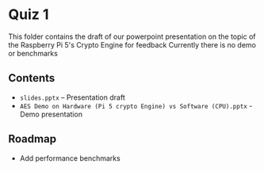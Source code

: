 # Quiz 1

This folder contains the draft of our powerpoint presentation on the topic of the Raspberry Pi 5's Crypto Engine for feedback
Currently there is no demo or benchmarks

## Contents
- `slides.pptx` – Presentation draft
- `AES Demo on Hardware (Pi 5 crypto Engine) vs Software (CPU).pptx` - Demo presentation

## Roadmap
- Add performance benchmarks

